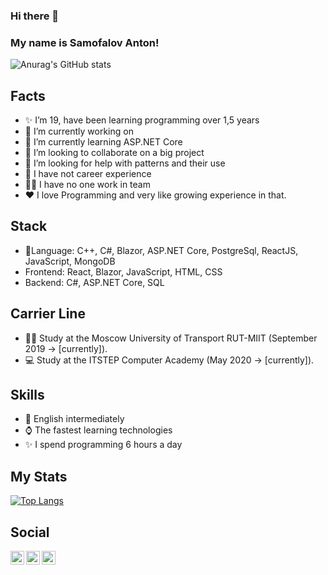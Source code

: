 ### Hi there 👋 
### My name is Samofalov Anton!

![Anurag's GitHub stats](https://github-readme-stats.vercel.app/api?username=SamofAnt&show_icons=true&theme=aura)

## Facts
- ✨ I’m 19, have been learning programming over 1,5 years
- 🔭 I’m currently working on 
- 🌱 I’m currently learning ASP.NET Core
- 👯 I’m looking to collaborate on a big project
- 🤔 I’m looking for help with patterns and their use
- 💼 I have not career experience
- 👯‍♂️ I have no one work in team
- ❤️ I love Programming and very like growing experience in that.

## Stack
- 🤟Language: C++, C#, Blazor, ASP.NET Core, PostgreSql, ReactJS, JavaScript, MongoDB
- Frontend: React, Blazor, JavaScript, HTML, CSS
- Backend: C#, ASP.NET Core, SQL

## Carrier Line
- 👨‍🎓 Study at the Moscow University of Transport RUT-MIIT (September 2019 -> [currently]).
- 💻 Study at the ITSTEP Computer Academy (May 2020 -> [currently]).

## Skills
- 💬 English intermediately
- ⌚️ The fastest learning technologies
- ✨ I spend programming 6 hours a day


## My Stats
[![Top Langs](https://github-readme-stats.vercel.app/api/top-langs/?username=SamofAnt)](https://github.com/anuraghazra/github-readme-stats&theme=aura)

## Social
[<img align="left" width="22px" alt="TheEviLShot | Telegram" src= "https://simpleicons.org/icons/telegram.svg"/>](https://t.me/samof_ant)
[<img align="left" width="22px" alt="TheEviLShot | Telegram" src= "https://simpleicons.org/icons/vk.svg"/>](https://vk.com/smfant)
[<img align="left" width="22px" alt="TheEviLShot | Telegram" src= "https://simpleicons.org/icons/instagram.svg"/>](https://www.instagram.com/samof_ant/?r=nametag)
